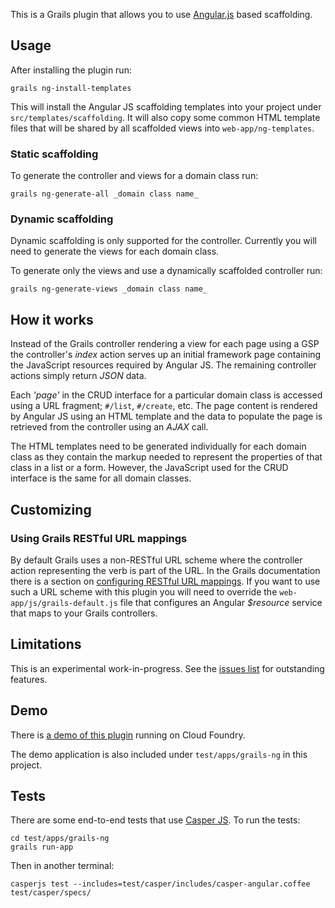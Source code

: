 This is a Grails plugin that allows you to use [Angular.js](http://angularjs.org/) based scaffolding.

## Usage

After installing the plugin run:

	grails ng-install-templates

This will install the Angular JS scaffolding templates into your project under `src/templates/scaffolding`. It will also copy some common HTML template files that will be shared by all scaffolded views into `web-app/ng-templates`.

### Static scaffolding

To generate the controller and views for a domain class run:

	grails ng-generate-all _domain class name_

### Dynamic scaffolding

Dynamic scaffolding is only supported for the controller. Currently you will need to generate the views for each domain class.

To generate only the views and use a dynamically scaffolded controller run:

	grails ng-generate-views _domain class name_

## How it works

Instead of the Grails controller rendering a view for each page using a GSP the controller's _index_ action serves up an initial framework page containing the JavaScript resources required by Angular JS. The remaining controller actions simply return _JSON_ data.

Each _'page'_ in the CRUD interface for a particular domain class is accessed using a URL fragment; `#/list`, `#/create`, etc. The page content is rendered by Angular JS using an HTML template and the data to populate the page is retrieved from the controller using an _AJAX_ call.

The HTML templates need to be generated individually for each domain class as they contain the markup needed to represent the properties of that class in a list or a form. However, the JavaScript used for the CRUD interface is the same for all domain classes.

## Customizing

### Using Grails RESTful URL mappings

By default Grails uses a non-RESTful URL scheme where the controller action representing the verb is part of the URL. In the Grails documentation there is a section on [configuring RESTful URL mappings](http://grails.org/doc/latest/guide/theWebLayer.html#mappingHTTP). If you want to use such a URL scheme with this plugin you will need to override the `web-app/js/grails-default.js` file that configures an Angular _$resource_ service that maps to your Grails controllers.

## Limitations

This is an experimental work-in-progress. See the [issues list](https://github.com/robfletcher/grails-angular-scaffolding/issues) for outstanding features.

## Demo

There is [a demo of this plugin](http://grails-ng.cloudfoundry.com/) running on Cloud Foundry.

The demo application is also included under `test/apps/grails-ng` in this project.

## Tests

There are some end-to-end tests that use [Casper JS](http://casperjs.org/). To run the tests:

    cd test/apps/grails-ng
    grails run-app

Then in another terminal:

	casperjs test --includes=test/casper/includes/casper-angular.coffee test/casper/specs/
